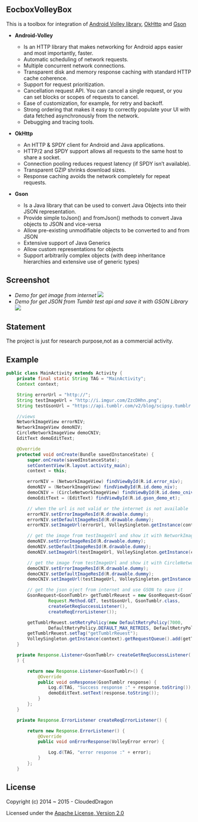 EocboxVolleyBox  
----------

This is a toolbox for integration of [Android Volley library](https://android.googlesource.com/platform/frameworks/volley), [OkHttp](https://github.com/square/okhttp) and [Gson](https://github.com/google/gson)

* **Android-Volley**
    * Is an HTTP library that makes networking for Android apps easier and most importantly, faster. 
    * Automatic scheduling of network requests.
    * Multiple concurrent network connections.
    * Transparent disk and memory response caching with standard HTTP cache coherence.
    * Support for request prioritization.
    * Cancellation request API. You can cancel a single request, or you can set blocks or scopes of requests to cancel.
    * Ease of customization, for example, for retry and backoff.
    * Strong ordering that makes it easy to correctly populate your UI with data fetched asynchronously from the network.
    * Debugging and tracing tools.

* **OkHttp**
    * An HTTP & SPDY client for Android and Java applications. 
    * HTTP/2 and SPDY support allows all requests to the same host to share a socket.
    * Connection pooling reduces request latency (if SPDY isn’t available).
    * Transparent GZIP shrinks download sizes.
    * Response caching avoids the network completely for repeat requests.

* **Gson**
    * Is a Java library that can be used to convert Java Objects into their JSON representation.
    * Provide simple toJson() and fromJson() methods to convert Java objects to JSON and vice-versa
    * Allow pre-existing unmodifiable objects to be converted to and from JSON
    * Extensive support of Java Generics
    * Allow custom representations for objects
    * Support arbitrarily complex objects (with deep inheritance hierarchies and extensive use of generic types)

## Screenshot
* *Demo for get image from internet*
![](https://github.com/CloudedDragon/eocboxVolleyBox/blob/master/demo.png)
* *Demo for get JSON from Tumblr test api and save it with GSON Library*
![](https://github.com/CloudedDragon/eocboxVolleyBox/blob/master/demo2.png)

## Statement
The project is just for research purpose,not as a commercial activity.

## Example

``` java
public class MainActivity extends Activity {
    private final static String TAG = "MainActivity";
    Context context;

    String errorUrl = "http://";
    String testImageUrl = "http://i.imgur.com/ZzcDHhn.png";
    String testGsonUrl = "https://api.tumblr.com/v2/blog/scipsy.tumblr.com/info?api_key=fuiKNFp9vQFvjLNvx4sUwti4Yb5yGutBN4Xh10LXZhhRKjWlV4";

    //views
    NetworkImageView errorNIV;
    NetworkImageView demoNIV;
    CircleNetworkImageView demoCNIV;
    EditText demoEditText;

    @Override
    protected void onCreate(Bundle savedInstanceState) {
        super.onCreate(savedInstanceState);
        setContentView(R.layout.activity_main);
        context = this;

        errorNIV = (NetworkImageView) findViewById(R.id.error_niv);
        demoNIV = (NetworkImageView) findViewById(R.id.demo_niv);
        demoCNIV = (CircleNetworkImageView) findViewById(R.id.demo_cniv);
        demoEditText = (EditText) findViewById(R.id.gson_demo_et);

        // when the url is not valid or the internet is not available
        errorNIV.setErrorImageResId(R.drawable.dummy);
        errorNIV.setDefaultImageResId(R.drawable.dummy);
        errorNIV.setImageUrl(errorUrl, VolleySingleton.getInstance(context).getImageLoader());

        // get the image from testImageUrl and show it with NetworkImageView
        demoNIV.setErrorImageResId(R.drawable.dummy);
        demoNIV.setDefaultImageResId(R.drawable.dummy);
        demoNIV.setImageUrl(testImageUrl, VolleySingleton.getInstance(context).getImageLoader());

        // get the image from testImageUrl and show it with CircleNetworkImageView
        demoCNIV.setErrorImageResId(R.drawable.dummy);
        demoCNIV.setDefaultImageResId(R.drawable.dummy);
        demoCNIV.setImageUrl(testImageUrl, VolleySingleton.getInstance(context).getImageLoader());

        // get the json oject from internet and use GSON to save it
        GsonRequest<GsonTumblr> getTumblrReuest = new GsonRequest<GsonTumblr>(
                Request.Method.GET, testGsonUrl, GsonTumblr.class,
                createGetReqSuccessListener(),
                createReqErrorListener());

        getTumblrReuest.setRetryPolicy(new DefaultRetryPolicy(7000,
                DefaultRetryPolicy.DEFAULT_MAX_RETRIES, DefaultRetryPolicy.DEFAULT_BACKOFF_MULT));
        getTumblrReuest.setTag("getTumblrReuest");
        VolleySingleton.getInstance(context).getRequestQueue().add(getTumblrReuest);
    }

    private Response.Listener<GsonTumblr> createGetReqSuccessListener(
    ) {

        return new Response.Listener<GsonTumblr>() {
            @Override
            public void onResponse(GsonTumblr response) {
                Log.d(TAG, "Success response :" + response.toString());
                demoEditText.setText(response.toString());
            }
        };
    }

    private Response.ErrorListener createReqErrorListener() {

        return new Response.ErrorListener() {
            @Override
            public void onErrorResponse(VolleyError error) {

                Log.d(TAG, "error response :" + error);
            }
        };
    }
```
## License
Copyright (c) 2014 ~ 2015 - CloudedDragon

Licensed under the [Apache License, Version 2.0](http://www.apache.org/licenses/LICENSE-2.0.html)

